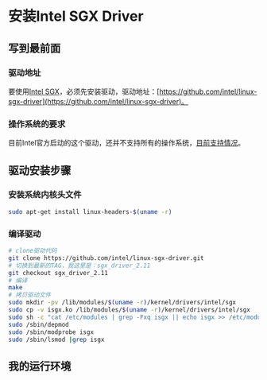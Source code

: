 # 安装Intel SGX Driver

## 写到最前面

### 驱动地址

要使用[Intel SGX](https://software.intel.com/content/www/us/en/develop/topics/software-guard-extensions.html)，必须先安装驱动，驱动地址：[https://github.com/intel/linux-sgx-driver](https://github.com/intel/linux-sgx-driver)。

### 操作系统的要求

目前Intel官方启动的这个驱动，还并不支持所有的操作系统，[目前支持情况](https://github.com/intel/linux-sgx-driver#prerequisites)。

## 驱动安装步骤

### 安装系统内核头文件

````bash
sudo apt-get install linux-headers-$(uname -r)
````

### 编译驱动

````bash
# clone驱动代码
git clone https://github.com/intel/linux-sgx-driver.git
# 切换到最新的TAG，我这里是：sgx_driver_2.11
git checkout sgx_driver_2.11
# 编译
make
# 拷贝驱动文件
sudo mkdir -pv /lib/modules/$(uname -r)/kernel/drivers/intel/sgx
sudo cp -v isgx.ko /lib/modules/$(uname -r)/kernel/drivers/intel/sgx
sudo sh -c "cat /etc/modules | grep -Fxq isgx || echo isgx >> /etc/modules"
sudo /sbin/depmod
sudo /sbin/modprobe isgx
sudo /sbin/lsmod |grep isgx
````

## 我的运行环境

